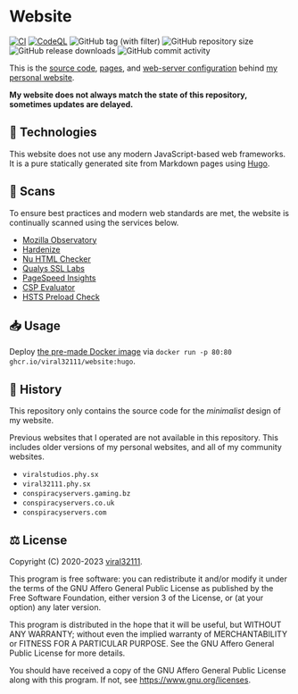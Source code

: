 # Website

[![CI](https://github.com/viral32111/website/actions/workflows/ci.yml/badge.svg)](https://github.com/viral32111/website/actions/workflows/ci.yml)
[![CodeQL](https://github.com/viral32111/website/actions/workflows/codeql.yml/badge.svg)](https://github.com/viral32111/website/actions/workflows/codeql.yml)
![GitHub tag (with filter)](https://img.shields.io/github/v/tag/viral32111/website?label=Latest)
![GitHub repository size](https://img.shields.io/github/repo-size/viral32111/website?label=Size)
![GitHub release downloads](https://img.shields.io/github/downloads/viral32111/website/total?label=Downloads)
![GitHub commit activity](https://img.shields.io/github/commit-activity/m/viral32111/website?label=Commits)

This is the [source code](/layouts/_default/), [pages](/content/), and [web-server configuration](/nginx.conf) behind [my personal website](https://viral32111.com).

**My website does not always match the state of this repository, sometimes updates are delayed.**

## 📡 Technologies

This website does not use any modern JavaScript-based web frameworks. It is a pure statically generated site from Markdown pages using [Hugo](https://gohugo.io/).

## 🚀 Scans

To ensure best practices and modern web standards are met, the website is continually scanned using the services below.

* [Mozilla Observatory](https://observatory.mozilla.org/analyze/viral32111.com)
* [Hardenize](https://www.hardenize.com/report/viral32111.com)
* [Nu HTML Checker](https://validator.w3.org/nu/?doc=https%3A%2F%2Fviral32111.com)
* [Qualys SSL Labs](https://www.ssllabs.com/ssltest/analyze.html?d=viral32111.com&hideResults=on)
* [PageSpeed Insights](https://pagespeed.web.dev/report?url=https://viral32111.com)
* [CSP Evaluator](https://csp-evaluator.withgoogle.com/)
* [HSTS Preload Check](https://hstspreload.org/?domain=viral32111.com)

## 📥 Usage

Deploy [the pre-made Docker image](https://github.com/viral32111/website/pkgs/container/website) via `docker run -p 80:80 ghcr.io/viral32111/website:hugo`.

## 📜 History

This repository only contains the source code for the *minimalist* design of my website.

Previous websites that I operated are not available in this repository. This includes older versions of my personal websites, and all of my community websites.

* `viralstudios.phy.sx`
* `viral32111.phy.sx`
* `conspiracyservers.gaming.bz`
* `conspiracyservers.co.uk`
* `conspiracyservers.com`

## ⚖️ License

Copyright (C) 2020-2023 [viral32111](https://viral32111.com).

This program is free software: you can redistribute it and/or modify
it under the terms of the GNU Affero General Public License as
published by the Free Software Foundation, either version 3 of the
License, or (at your option) any later version.

This program is distributed in the hope that it will be useful,
but WITHOUT ANY WARRANTY; without even the implied warranty of
MERCHANTABILITY or FITNESS FOR A PARTICULAR PURPOSE. See the
GNU Affero General Public License for more details.

You should have received a copy of the GNU Affero General Public License
along with this program. If not, see https://www.gnu.org/licenses.
